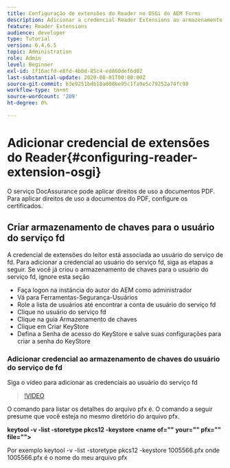 ```yaml
---
title: Configuração de extensões do Reader no OSGi do AEM Forms
description: Adicionar a credencial Reader Extensions ao armazenamento de confiança no OSGi do AEM Forms
feature: Reader Extensions
audience: developer
type: Tutorial
version: 6.4,6.5
topic: Administration
role: Admin
level: Beginner
exl-id: 1f16acfd-e8fd-4b0d-85c4-ed860def6d02
last-substantial-update: 2020-08-01T00:00:00Z
source-git-commit: b3e9251bdb18a008be95c1fa9e5c79252a74fc98
workflow-type: tm+mt
source-wordcount: '209'
ht-degree: 0%

---
```


# Adicionar credencial de extensões do Reader{#configuring-reader-extension-osgi}

O serviço DocAssurance pode aplicar direitos de uso a documentos PDF. Para aplicar direitos de uso a documentos do PDF, configure os certificados.

## Criar armazenamento de chaves para o usuário do serviço fd

A credencial de extensões do leitor está associada ao usuário do serviço de fd. Para adicionar a credencial ao usuário do serviço fd, siga as etapas a seguir. Se você já criou o armazenamento de chaves para o usuário do serviço fd, ignore esta seção

* Faça logon na instância do autor do AEM como administrador
* Vá para Ferramentas-Segurança-Usuários
* Role a lista de usuários até encontrar a conta de usuário do serviço fd
* Clique no usuário do serviço fd
* Clique na guia Armazenamento de chaves
* Clique em Criar KeyStore
* Defina a Senha de acesso do KeyStore e salve suas configurações para criar a senha do KeyStore

### Adicionar credencial ao armazenamento de chaves do usuário do serviço de fd

Siga o vídeo para adicionar as credenciais ao usuário do serviço fd

>[!VIDEO](https://video.tv.adobe.com/v/335849?quality=12&learn=on)


O comando para listar os detalhes do arquivo pfx é. O comando a seguir presume que você esteja no mesmo diretório do arquivo pfx.

**keytool -v -list -storetype pkcs12 -keystore &lt;name of=&quot;&quot; your=&quot;&quot; pfx=&quot;&quot; file=&quot;&quot;>**

Por exemplo keytool -v -list -storetype pkcs12 -keystore 1005566.pfx onde 1005566.pfx é o nome do meu arquivo pfx
